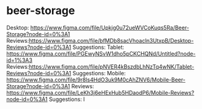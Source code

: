 # beer-storage
Desktop: https://www.figma.com/file/Upkjg0u72ueWVCoKuqs5Ra/Beer-Storage?node-id=0%3A1
  Reviews:https://www.figma.com/file/bfMDb8sacVhoacln3UtxpB/Desktop-Reviews?node-id=0%3A1
  Suggestions:
Tablet: https://www.figma.com/file/PGEwyNSvW1dho5pCKCHQNd/Untitled?node-id=1%3A3
  Reviews:https://www.figma.com/file/pNVER4kBszdbLhNzTq4wNK/Tablet-Reviews?node-id=0%3A1
  Suggestions:
Mobile: https://www.figma.com/file/9r8ls4HdO3uk9M0cAhZNV6/Mobile-Beer-Storage?node-id=0%3A1
  Reviews: https://www.figma.com/file/LeKh3j6eHExHub5HDaodP6/Mobile-Reviews?node-id=0%3A1
  Suggestions:
l
